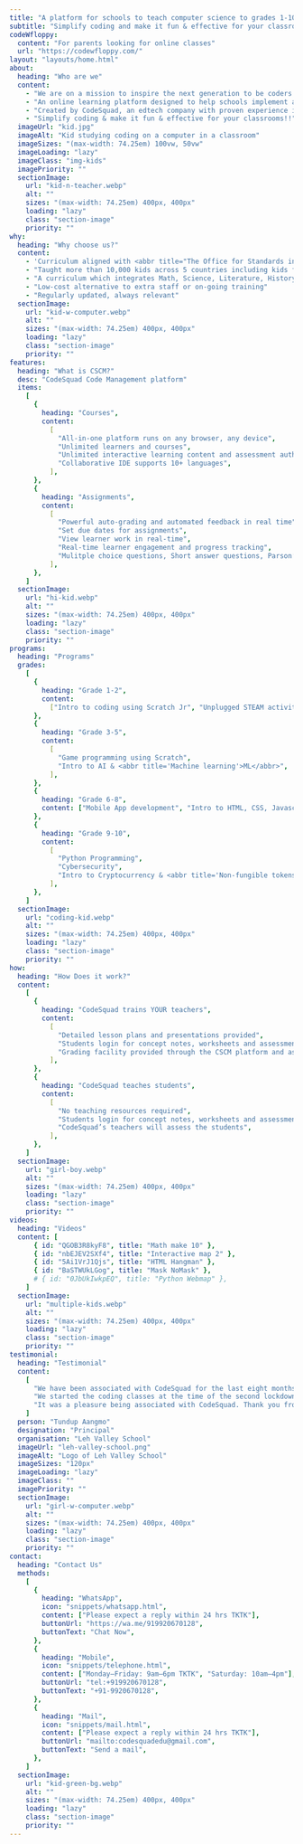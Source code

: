 ```yaml
---
title: "A platform for schools to teach computer science to grades 1-10"
subtitle: "Simplify coding and make it fun & effective for your classrooms!!"
codeWfloppy:
  content: "For parents looking for online classes"
  url: "https://codewfloppy.com/"
layout: "layouts/home.html"
about:
  heading: "Who are we"
  content:
    - "We are on a mission to inspire the next generation to be coders and not fashionistas."
    - "An online learning platform designed to help schools implement a coding program for grades 1-10. Includes curriculum, tools, and resources required to run a successful Coding program, without any external teachers."
    - "Created by CodeSquad, an edtech company with proven experience in teaching coding across geographies"
    - "Simplify coding & make it fun & effective for your classrooms!!"
  imageUrl: "kid.jpg"
  imageAlt: "Kid studying coding on a computer in a classroom"
  imageSizes: "(max-width: 74.25em) 100vw, 50vw"
  imageLoading: "lazy"
  imageClass: "img-kids"
  imagePriority: ""
  sectionImage:
    url: "kid-n-teacher.webp"
    alt: ""
    sizes: "(max-width: 74.25em) 400px, 400px"
    loading: "lazy"
    class: "section-image"
    priority: ""
why:
  heading: "Why choose us?"
  content:
    - 'Curriculum aligned with <abbr title="The Office for Standards in Education, Children''s Services and Skills">OFSTED</abbr> requirements'
    - "Taught more than 10,000 kids across 5 countries including kids from premium schools in Mumbai"
    - "A curriculum which integrates Math, Science, Literature, History and Geography using coding reinforcing student learning"
    - "Low-cost alternative to extra staff or on-going training"
    - "Regularly updated, always relevant"
  sectionImage:
    url: "kid-w-computer.webp"
    alt: ""
    sizes: "(max-width: 74.25em) 400px, 400px"
    loading: "lazy"
    class: "section-image"
    priority: ""
features:
  heading: "What is CSCM?"
  desc: "CodeSquad Code Management platform"
  items:
    [
      {
        heading: "Courses",
        content:
          [
            "All-in-one platform runs on any browser, any device",
            "Unlimited learners and courses",
            "Unlimited interactive learning content and assessment authoring",
            "Collaborative IDE supports 10+ languages",
          ],
      },
      {
        heading: "Assignments",
        content:
          [
            "Powerful auto-grading and automated feedback in real time",
            "Set due dates for assignments",
            "View learner work in real-time",
            "Real-time learner engagement and progress tracking",
            "Mulitple choice questions, Short answer questions, Parson’s questions",
          ],
      },
    ]
  sectionImage:
    url: "hi-kid.webp"
    alt: ""
    sizes: "(max-width: 74.25em) 400px, 400px"
    loading: "lazy"
    class: "section-image"
    priority: ""
programs:
  heading: "Programs"
  grades:
    [
      {
        heading: "Grade 1-2",
        content:
          ["Intro to coding using Scratch Jr", "Unplugged STEAM activities"],
      },
      {
        heading: "Grade 3-5",
        content:
          [
            "Game programming using Scratch",
            "Intro to AI & <abbr title='Machine learning'>ML</abbr>",
          ],
      },
      {
        heading: "Grade 6-8",
        content: ["Mobile App development", "Intro to HTML, CSS, Javascript"],
      },
      {
        heading: "Grade 9-10",
        content:
          [
            "Python Programming",
            "Cybersecurity",
            "Intro to Cryptocurrency & <abbr title='Non-fungible tokens'>NFTs</abbr>",
          ],
      },
    ]
  sectionImage:
    url: "coding-kid.webp"
    alt: ""
    sizes: "(max-width: 74.25em) 400px, 400px"
    loading: "lazy"
    class: "section-image"
    priority: ""
how:
  heading: "How Does it work?"
  content:
    [
      {
        heading: "CodeSquad trains YOUR teachers",
        content:
          [
            "Detailed lesson plans and presentations provided",
            "Students login for concept notes, worksheets and assessments",
            "Grading facility provided through the CSCM platform and assessments",
          ],
      },
      {
        heading: "CodeSquad teaches students",
        content:
          [
            "No teaching resources required",
            "Students login for concept notes, worksheets and assessments",
            "CodeSquad’s teachers will assess the students",
          ],
      },
    ]
  sectionImage:
    url: "girl-boy.webp"
    alt: ""
    sizes: "(max-width: 74.25em) 400px, 400px"
    loading: "lazy"
    class: "section-image"
    priority: ""
videos:
  heading: "Videos"
  content: [
      { id: "QGOB3R8kyF8", title: "Math make 10" },
      { id: "nbEJEV2SXf4", title: "Interactive map 2" },
      { id: "5Ai1VrJ1Qjs", title: "HTML Hangman" },
      { id: "BaSTWUkLGog", title: "Mask NoMask" },
      # { id: "0JbUkIwkpEQ", title: "Python Webmap" },
    ]
  sectionImage:
    url: "multiple-kids.webp"
    alt: ""
    sizes: "(max-width: 74.25em) 400px, 400px"
    loading: "lazy"
    class: "section-image"
    priority: ""
testimonial:
  heading: "Testimonial"
  content:
    [
      "We have been associated with CodeSquad for the last eight months during this pandemic. The entire student, parent and teaching faculty at Leh Valley School feel that this was the best decision that we could have taken.",
      "We started the coding classes at the time of the second lockdown and introducing a new, interesting subject like coding helped keep all the children engaged and excited. Children would wait eagerly for their coding classes and rarely missed any.",
      "It was a pleasure being associated with CodeSquad. Thank you from the mountains of Ladakh!",
    ]
  person: "Tundup Aangmo"
  designation: "Principal"
  organisation: "Leh Valley School"
  imageUrl: "leh-valley-school.png"
  imageAlt: "Logo of Leh Valley School"
  imageSizes: "120px"
  imageLoading: "lazy"
  imageClass: ""
  imagePriority: ""
  sectionImage:
    url: "girl-w-computer.webp"
    alt: ""
    sizes: "(max-width: 74.25em) 400px, 400px"
    loading: "lazy"
    class: "section-image"
    priority: ""
contact:
  heading: "Contact Us"
  methods:
    [
      {
        heading: "WhatsApp",
        icon: "snippets/whatsapp.html",
        content: ["Please expect a reply within 24 hrs TKTK"],
        buttonUrl: "https://wa.me/919920670128",
        buttonText: "Chat Now",
      },
      {
        heading: "Mobile",
        icon: "snippets/telephone.html",
        content: ["Monday–Friday: 9am–6pm TKTK", "Saturday: 10am–4pm"],
        buttonUrl: "tel:+919920670128",
        buttonText: "+91-9920670128",
      },
      {
        heading: "Mail",
        icon: "snippets/mail.html",
        content: ["Please expect a reply within 24 hrs TKTK"],
        buttonUrl: "mailto:codesquadedu@gmail.com",
        buttonText: "Send a mail",
      },
    ]
  sectionImage:
    url: "kid-green-bg.webp"
    alt: ""
    sizes: "(max-width: 74.25em) 400px, 400px"
    loading: "lazy"
    class: "section-image"
    priority: ""
---
```

